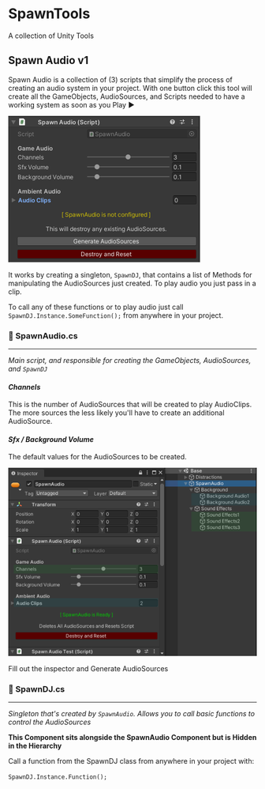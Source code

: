 # SpawnTools
 A collection of Unity Tools

## Spawn Audio  v1
Spawn Audio is a collection of (3) scripts that simplify the process of creating an audio system in your project.
With one button click this tool will create all the GameObjects, AudioSources, and Scripts
needed to have a working system as soon as you Play ▶️

![logo](https://github.com/SpawnCampGames/SpawnTools/blob/main/Readme/SpawnAudio.png)

It works by creating a singleton, `SpawnDJ`, that contains a list of Methods for manipulating
the AudioSources just created. To play audio you just pass in a clip.

To call any of these functions or to play audio just call `SpawnDJ.Instance.SomeFunction();` 
from anywhere in your project.


### 📄 SpawnAudio.cs
---
*Main script, and responsible for creating the GameObjects, AudioSources, and `SpawnDJ`*

#### _Channels_

This is the number of AudioSources that will be created to play AudioClips.
The more sources the less likely you'll have to create an additional AudioSource.

#### _Sfx / Background Volume_

The default values for the AudioSources to be created.

![logo](https://github.com/SpawnCampGames/SpawnTools/blob/main/Readme/SpawnAudioHierarchy.png)

Fill out the inspector and Generate AudioSources


### 📄 SpawnDJ.cs
---
*Singleton that's created by `SpawnAudio`. Allows you to call basic functions to control the AudioSources*



**This Component sits alongside the SpawnAudio Component but is Hidden in the Hierarchy**

Call a function from the SpawnDJ class from anywhere in your project with:

`SpawnDJ.Instance.Function();`




